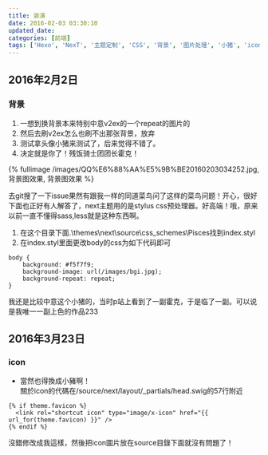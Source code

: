 ```yaml
---
title: 装潢
date: 2016-02-03 03:30:10
updated_date:
categories: [前端]
tags: ['Hexo', 'NexT', '主题定制', 'CSS', '背景', '图片处理', '小猪', 'icon', '简单教程', '初学者']
---
```

## 2016年2月2日
### 背景
1. 一想到换背景本来特别中意v2ex的一个repeat的图片的
2. 然后去刷v2ex怎么也刷不出那张背景，放弃
3. 测试拿头像小猪来测试了，后来觉得不错了。
4. 决定就是你了！残饭骑士团团长霍克！

{% fullimage /images/QQ%E6%88%AA%E5%9B%BE20160203034252.jpg, 背景图效果, 背景图效果  %}

去git搜了一下issue果然有跟我一样的同道菜鸟问了这样的菜鸟问题！开心，很好下面也正好有人解答了，next主题用的是stylus css预处理器。好高端！哦，原来以前一直不懂得sass,less就是这种东西啊。

1. 在这个目录下面.\themes\next\source\css\_schemes\Pisces找到index.styl
2. 在index.styl里面更改body的css为如下代码即可

```
body {
	background: #f5f7f9;
	background-image: url(/images/bgi.jpg);
	background-repeat: repeat;
}
```

我还是比较中意这个小猪的，当时p站上看到了一副霍克，于是临了一副。可以说是我唯一一副上色的作品233
## 2016年3月23日
### icon
* 當然也得換成小豬啊！  
關於icon的代碼在/source/next/layout/_partials/head.swig的57行附近
```
{% if theme.favicon %}
  <link rel="shortcut icon" type="image/x-icon" href="{{ url_for(theme.favicon) }}" />
{% endif %}
```
沒錯修改成我這樣，然後把icon圖片放在source目錄下面就沒有問題了！
